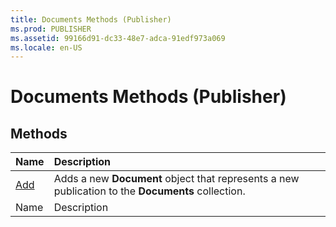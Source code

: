 ```yaml
---
title: Documents Methods (Publisher)
ms.prod: PUBLISHER
ms.assetid: 99166d91-dc33-48e7-adca-91edf973a069
ms.locale: en-US
---
```



# Documents Methods (Publisher)

## Methods



|**Name**|**Description**|
|:-----|:-----|
| [Add](documents.add-method-publisher.md)|Adds a new  **Document** object that represents a new publication to the **Documents** collection.|
|Name|Description|

